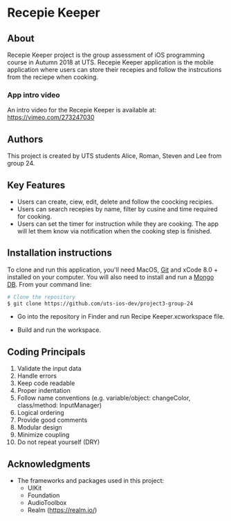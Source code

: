 # Recepie Keeper

## About

Recepie Keeper project is the group assessment of iOS programming course in Autumn 2018 at UTS. 
Recepie Keeper application is the mobile application where users can store their recepies and follow the instrcutions from the reciepe when cooking.

### App intro video

An intro video for the Recepie Keeper is available at:
https://vimeo.com/273247030

## Authors

This project is created by UTS students Alice, Roman, Steven and Lee from group 24.


## Key Features

* Users can create, ciew, edit, delete and follow the coocking recipies. 
* Users can search recepies by name, filter by cusine and time required for cooking.
* Users can set the timer for instruction while they are cooking. The app will let them know via notification when the cooking step is finished. 

## Installation instructions

To clone and run this application, you'll need MacOS, [Git](https://git-scm.com) and xCode 8.0 + installed on your computer. You will also need to install and run a [Mongo DB](https://www.mongodb.com/download-center). From your command line:

```bash
# Clone the repository
$ git clone https://github.com/uts-ios-dev/project3-group-24
```
* Go into the repository in Finder and run Recipe Keeper.xcworkspace file.

* Build and run the workspace.

## Coding Principals

1.	Validate the input data
2.	Handle errors
3.	Keep code readable
4.	Proper indentation
5.	Follow name conventions (e.g. variable/object: changeColor, class/method: InputManager)
6.	Logical ordering
7.	Provide good comments
8.	Modular design
9.	Minimize coupling
10.	Do not repeat yourself (DRY)

## Acknowledgments

* The frameworks and packages used in this project:
  - UIKit
  - Foundation
  - AudioToolbox
  - Realm (https://realm.io/)
